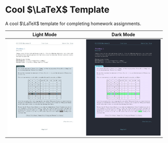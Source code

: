 # Cool $\LaTeX$ Template

A cool $\LaTeX$ template for completing homework assignments.

Light Mode                                                        |  Dark Mode
:----------------------------------------------------------------:|:----------------------------------------------------------------:
![Light Mode Sample Image](./images/light_mode_sample_image.png)  |  ![Dark Mode Sample Image](./images/dark_mode_sample_image.png)
